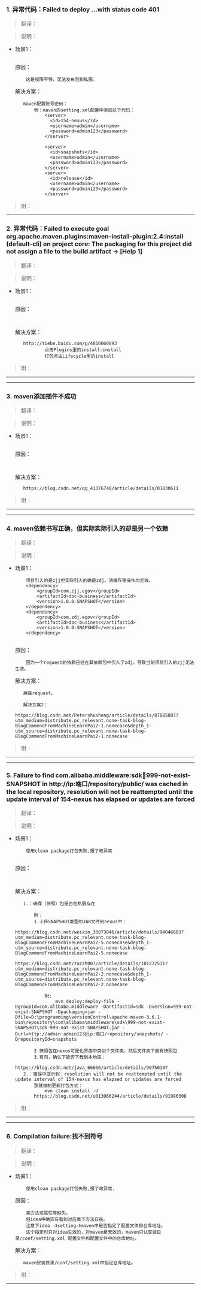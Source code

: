 ### 1. 异常代码：Failed to deploy ...with status code 401
>翻译：

>说明：

 * 场景1： 
    ```
    
    ```
    原因：    
    ```
        这是权限不够，无法发布包到私服。
    ```
    解决方案：
     ```
     	maven配置账号密码：
     		例：maven的setting.xml配置中添加以下代码：
     			<server>
     			  <id>154-nexus</id>
     			  <username>admin</username>
     			  <password>admin123</password>
     			</server>
     			
     			<server>
     			  <id>snapshots</id>
     			  <username>admin</username>
     			  <password>admin123</password>
     			</server>
     			<server>
     			  <id>release</id>
     			  <username>admin</username>
     			  <password>admin123</password>
     			</server>
     ```
>附： 
- - -
### 2. 异常代码：Failed to execute goal org.apache.maven.plugins:maven-install-plugin:2.4:install (default-cli) on project core:  The packaging for this project did not assign a file to the build artifact -> [Help 1]
>翻译：

>说明：

 * 场景1： 
    ```
    
    ```
    原因：    
    ```
        
    ```
    解决方案：
     ```
     	http://tieba.baidu.com/p/4810060893
        		点击Plugins里的install:install
        		打包点击Lifecycle里的install
     ```
>附： 
- - -
- - -
### 3. maven添加插件不成功
>翻译：

>说明：

 * 场景1： 
    ```
    
    ```
    原因：    
    ```
        
    ```
    解决方案：
     ```
     	https://blog.csdn.net/qq_41376740/article/details/81030611
     ```
>附： 
- - -
- - -
### 4. maven依赖书写正确，但实际实际引入的却是另一个依赖
>翻译：

>说明：

 * 场景1： 
    ```
		项目引入的是zjj但实际引入的确是zdj，清缓存等操作均无效。
	    <dependency>
            <groupId>com.zjj.egov</groupId>
            <artifactId>doc-business</artifactId>
            <version>1.0.0-SNAPSHOT</version>
        </dependency>
		<dependency>
            <groupId>com.zdj.egov</groupId>
            <artifactId>doc-business</artifactId>
            <version>1.0.0-SNAPSHOT</version>
        </dependency>
		
    ```
    原因：    
    ```
        因为一个request的依赖已经在其依赖包中引入了zdj，导致当前项目引入的zjj无法生效。
    ```
    解决方案：
     ```
     	屏蔽request。
		
		解决方案2：
			https://blog.csdn.net/Petershusheng/article/details/87885887?utm_medium=distribute.pc_relevant.none-task-blog-BlogCommendFromMachineLearnPai2-1.nonecase&depth_1-utm_source=distribute.pc_relevant.none-task-blog-BlogCommendFromMachineLearnPai2-1.nonecase
     ```
>附： 
- - -
- - -
### 5. Failure to find com.alibaba.middleware:sdk:jar:999-not-exist-SNAPSHOT in http://ip:端口/repository/public/ was cached in the local repository, resolution will not be reattempted until the update interval of 154-nexus has elapsed or updates are forced
>翻译：

>说明：

 * 场景1： 
    ```
		使用clean package打包失败,报了改异常
		
    ```
    原因：    
    ```
        
    ```
    解决方案：
     ```		
		1.：确保（快照）包是否在私服存在
			
			附：
			1.上传SNAPSHOT类型的JAR文件到nexus中：
				https://blog.csdn.net/weixin_33873846/article/details/94046683?utm_medium=distribute.pc_relevant.none-task-blog-BlogCommendFromMachineLearnPai2-5.nonecase&depth_1-utm_source=distribute.pc_relevant.none-task-blog-BlogCommendFromMachineLearnPai2-5.nonecase
				https://blog.csdn.net/zazzh007/article/details/101272511?utm_medium=distribute.pc_relevant.none-task-blog-BlogCommendFromMachineLearnPai2-2.nonecase&depth_1-utm_source=distribute.pc_relevant.none-task-blog-BlogCommendFromMachineLearnPai2-2.nonecase
				
				附:
					mvn deploy:deploy-file -DgroupId=com.alibaba.middleware -DartifactId=sdk -Dversion=999-not-exist-SNAPSHOT -Dpackaging=jar -Dfile=D:\programming\versionControl\apache-maven-3.6.1-bin\repository\com\alibaba\middleware\sdk\999-not-exist-SNAPSHOT\sdk-999-not-exist-SNAPSHOT.jar -Durl=http://admin:admin123@ip:端口/repository/snapshots/ -DrepositoryId=snapshots
				
			2.快照包在nexus可是化界面中类似个文件夹，然后文件夹下面有快照包
			3.有包，确认下能否下载到本地库：
				https://blog.csdn.net/java_66666/article/details/90750107
		2.：错误中提示到：resolution will not be reattempted until the update interval of 154-nexus has elapsed or updates are forced
			那就强制更新打包方式：
				mvn clean install -U
			https://blog.csdn.net/u013066244/article/details/91986308
     ```
>附： 

- - -
- - -
### 6. Compilation failure:找不到符号
>翻译：

>说明：

 * 场景1： 
    ```
		使用clean package打包失败,报了改异常.
    ```
    原因：    
    ```
        类方法或属性等缺失。
		但idea中确实有看到对应类下方法存在。
		注意下idea -》setting-》maven中是否指定了配置文件和仓库地址。
		这个指定时只对idea生效的，对maven是无效的，maven只认安装目录/conf/setting.xml 配置文件和配置文件中的仓库地址。
    ```
    解决方案：
     ```		
		maven安装目录/conf/setting.xml中指定仓库地址。
     ```
>附： 

- - -

